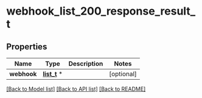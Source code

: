 # webhook_list_200_response_result_t

## Properties
Name | Type | Description | Notes
------------ | ------------- | ------------- | -------------
**webhook** | [**list_t**](webhook.md) \* |  | [optional] 

[[Back to Model list]](../README.md#documentation-for-models) [[Back to API list]](../README.md#documentation-for-api-endpoints) [[Back to README]](../README.md)


